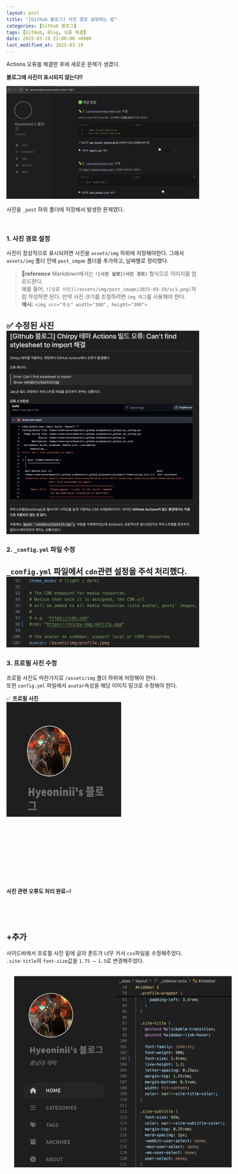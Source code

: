 ```yaml
---
layout: post
title: "[Github 블로그] 사진 경로 설정하는 법"
categories: [Github 블로그]
tags: [GitHub, Blog, 오류 해결]
date: 2025-03-19 21:00:00 +0900
last_modified_at: 2025-03-19
---
```


Actions 오류를 해결한 후에 새로운 문제가 생겼다.

**블로그에 사진이 표시되지 않는다!!**
 
![오류난 사진](/assets/img/post_image/2025-03-19/sc1.png)

사진을 `_post` 하위 폴더에 저장해서 발생한 문제였다. 

<br>

### 1. 사진 경로 설정
사진이 정상적으로 표시되려면 사진을 `assets/img` 하위에 저장해야한다. 그래서 `assets/img` 폴더 안에 `post_imgae` 폴더를 추가하고, 날짜별로 정리했다. 

> **📌reference**
> Markdown에서는 **`![사진 설명](사진 경로)`** 형식으로 이미지를 업로드한다.  
예를 들어, `![오류 사진](/assets/img/post_image/2025-03-19/sc1.png)`처럼 작성하면 된다.
만약 사진 크기를 조절하려면 `img 태그`를 사용해야 한다.  
**예시:** `<img src="주소" width="300", height="300">`

✅ **수정된 사진**
![수정된 사진](/assets/img/post_image/2025-03-19/sc2.png)
---

### 2. `_config.yml` 파일 수정
`_config.yml` 파일에서 `cdn`관련 설정을 주석 처리했다.
![_config.yml 파일 수정](/assets/img/post_image/2025-03-19/sc3.png)
---

### 3. 프로필 사진 수정
프로필 사진도 마찬가지로 `/assets/img` 폴더 하위에 저장해야 한다.  
또한 `config.yml` 파일에서 `avatar`속성을 해당 이미지 링크로 수정해야 한다.

✅ **프로필 사진**
<br>
<img src="../assets/img/post_image/2025-03-19/sc4.png" style="width: 300px; height: 300px"/>  

<br><br><br><br><br><br><br><br><br>

**사진 관련 오류도 처리 완료~!**

<br><br><br>

## +추가
사이드바에서 프로필 사진 밑에 글자 폰트가 너무 커서 `css`파일을 수정해주었다. 
`.site-title`의 `font-size`값을 `1.75 → 1.5`로 변경해주었다.  

<br>

<div style="display: flex; align-items: center;">
  <img src="../assets/img/post_image/2025-03-19/sc6.png" width="400" height="500" style="margin-left: 20px" />
  <img src="../assets/img/post_image/2025-03-19/sc5.png" width="400" height="500" style="margin-right: 20px;" />
</div>